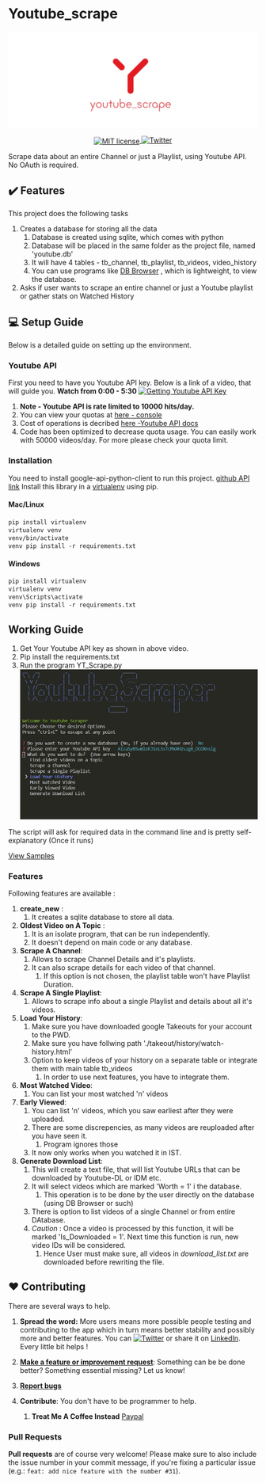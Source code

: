 # Youtube_scrape
<img src="https://github.com/CriticalHunter/Youtube_Scraper/blob/master/Assets/title.jpg" >
<p align="center" style="text-align: center;">
<a href="https://lbesson.mit-license.org">
  <img alt="MIT license"
       src="https://img.shields.io/badge/License-MIT-blue.svg?style=flat-square"
       align="center">
<a href="https://twitter.com/intent/tweet?text=Wow:&url=https%3A%2F%2Fgithub.com%2FCriticalHunter%2FYoutube_stats.git"><img alt="Twitter" src="https://img.shields.io/twitter/url?style=social&url=https%3A%2F%2Fgithub.com%2FCriticalHunter%2FYoutube_Scraper.git"></a>
    
Scrape data about an entire Channel or just a Playlist, using Youtube API. No OAuth is required.

## :heavy_check_mark: Features
This project does the following tasks

1. Creates a database for storing all the data
    1. Database is created using sqlite, which comes with python
    2. Database will be placed in the same folder as the project file, named 'youtube.db'
    3. It will have 4 tables - tb_channel, tb_playlist, tb_videos, video_history
    4. You can use programs like [DB Browser](https://sqlitebrowser.org) , which is lightweight, to view the database.
2. Asks if user wants to scrape an entire channel or just a Youtube playlist or gather stats on Watched History

        
## :computer: Setup Guide
Below is a detailed guide on setting up the environment.

### Youtube API
First you need to have you Youtube API key. Below is a link of a video, that will guide you. **Watch from 0:00 - 5:30**
[![Getting Youtube API Key](https://img.youtube.com/vi/th5_9woFJmk/0.jpg)](https://www.youtube.com/watch?v=th5_9woFJmk)
1. **Note - Youtube API is rate limited to 10000 hits/day.**
2. You can view your quotas at [here - console](https://console.cloud.google.com/iam-admin/quotas)
3. Cost of operations is decribed [here -Youtube API docs](https://developers.google.com/youtube/v3/docs)
4. Code has been optimized to decrease quota usage. You can easily work with 50000 videos/day. For more please check your quota limit.

### Installation
You need to install google-api-python-client to run this project. [github API link](https://github.com/googleapis/google-api-python-client)
Install this library in a [virtualenv](https://virtualenv.pypa.io/en/latest/) using pip. 


#### Mac/Linux

```
pip install virtualenv
virtualenv venv
venv/bin/activate
venv pip install -r requirements.txt
```

#### Windows

```
pip install virtualenv
virtualenv venv
venv\Scripts\activate
venv pip install -r requirements.txt
```


## Working Guide

1. Get Your Youtube API key as shown in above video.
2. Pip install the requirements.txt
3. Run the program YT_Scrape.py
![CLI](/Assets/example_0.0.jpg)

The script will ask for required data in the command line and is pretty self-explanatory (Once it runs)

[View Samples](/Samples.md)

### Features
Following features are available :

1. **create_new** : 
     1. It creates a sqlite database to store all data.
2. **Oldest Video on A Topic** :
     1. It is an isolate program, that can be run independently.
     2. It doesn't depend on main code or any database.
3. **Scrape A Channel**:
     1. Allows to scrape Channel Details and it's playlists.
     2. It can also scrape details for each video of that channel.
          1. If this option is not chosen, the playlist table won't have Playlist Duration.
4. **Scrape A Single Playlist**:
     1. Allows to scrape info about a single Playlist and details about all it's videos.
5. **Load Your History**:
     1. Make sure you have downloaded google Takeouts for your account to the PWD.
     2. Make sure you have follwing path './takeout/history/watch-history.html'
     3. Option to keep videos of your history on a separate table or integrate them with main table tb_videos
          1. In order to use next features, you have to integrate them.
6. **Most Watched Video**:
     1. You can list your most watched 'n' videos
7. **Early Viewed**:
     1. You can list 'n' videos, which you saw earliest after they were uploaded.
     2. There are some discrepencies, as many videos are reuploaded after you have seen it.
          1. Program ignores those
     3. It now only works when you watched it in IST.
8. **Generate Download List**:
     1. This will create a text file, that will list Youtube URLs that can be downloaded by Youtube-DL or IDM etc.
     2. It will select videos which are marked 'Worth = 1' i the database.
          1. This operation is to be done by the user directly on the database (using DB Browser or such)
     3. There is option to list videos of a single Channel or from entire DAtabase.
     4. *Caution* : Once a video is processed by this function, it will be marked 'Is_Downloaded = 1'. Next time this function is run, new video IDs will be considered.
          1. Hence User must make sure, all videos in *download_list.txt* are downloaded before rewriting the file.


## :hearts: Contributing
There are several ways to help. 

1. **Spread the word:** More users means more possible people testing and contributing to the app which in turn means better stability and possibly more and better features. You can [![Twitter](https://img.shields.io/twitter/url?style=social&url=https%3A%2F%2Fgithub.com%2FCriticalHunter%2FYoutube_Scraper.git)](https://twitter.com/intent/tweet?text=Wow:&url=https%3A%2F%2Fgithub.com%2FCriticalHunter%2FYoutube_stats.git) or share it on [LinkedIn](http://www.linkedin.com/shareArticle?mini=true&url=https://github.com/CriticalHunter/Youtube_Scraper.git). Every little bit helps ! 

2. **[Make a feature or improvement request](https://github.com/CriticalHunter/Youtube_Scraper/issues/new)**: Something can be be done better? Something essential missing? Let us know! 

3. **[Report bugs](https://github.com/CriticalHunter/Youtube_Scraper/issues/new)**

4. **Contribute**: You don't have to be programmer to help. 
     1. **Treat Me A Coffee Instead** [Paypal](https://paypal.me/CriticalHunter23)


### Pull Requests 
**Pull requests** are of course very welcome! Please make sure to also include the issue number in your commit message, if you're fixing a particular issue (e.g.: `feat: add nice feature with the number #31`).
